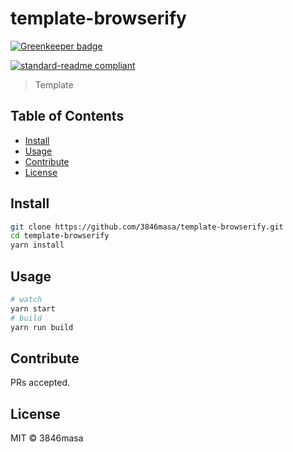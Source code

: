 # template-browserify

[![Greenkeeper badge](https://badges.greenkeeper.io/3846masa/template-browserify.svg)](https://greenkeeper.io/)

[![standard-readme compliant](https://img.shields.io/badge/standard--readme-OK-green.svg?style=flat-square)](https://github.com/RichardLitt/standard-readme)

> Template

## Table of Contents

- [Install](#install)
- [Usage](#usage)
- [Contribute](#contribute)
- [License](#license)

## Install

```bash
git clone https://github.com/3846masa/template-browserify.git
cd template-browserify
yarn install
```

## Usage

```bash
# watch
yarn start
# build
yarn run build
```

## Contribute

PRs accepted.

## License

MIT © 3846masa
